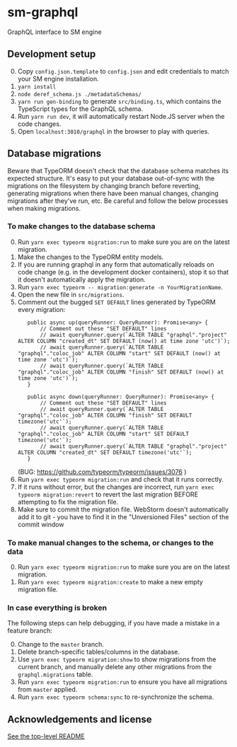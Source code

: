 # sm-graphql

GraphQL interface to SM engine

## Development setup

0. Copy `config.json.template` to `config.json` and edit credentials to match your SM engine installation.
1. `yarn install`
2. `node deref_schema.js ./metadataSchemas/`
3. `yarn run gen-binding` to generate `src/binding.ts`, which contains the TypeScript types for the GraphQL schema.
4. Run `yarn run dev`, it will automatically restart Node.JS server when the code changes.
5. Open `localhost:3010/graphql` in the browser to play with queries.

## Database migrations

Beware that TypeORM doesn't check that the database schema matches its expected structure. 
It's easy to put your database out-of-sync with the migrations on the filesystem by changing branch before reverting,
generating migrations when there have been manual changes, changing migrations after they've run, etc. 
Be careful and follow the below processes when making migrations.

### To make changes to the database schema

0. Run `yarn exec typeorm migration:run` to make sure you are on the latest migration. 
1. Make the changes to the TypeORM entity models.
2. If you are running graphql in any form that automatically reloads on code change (e.g. in the development docker containers),
    stop it so that it doesn't automatically apply the migration.
2. Run `yarn exec typeorm -- migration:generate -n YourMigrationName`.
3. Open the new file in `src/migrations`.
4. Comment out the bugged `SET DEFAULT` lines generated by TypeORM every migration:
    ```
       public async up(queryRunner: QueryRunner): Promise<any> {
           // Comment out these "SET DEFAULT" lines 
           // await queryRunner.query(`ALTER TABLE "graphql"."project" ALTER COLUMN "created_dt" SET DEFAULT (now() at time zone 'utc')`);
           // await queryRunner.query(`ALTER TABLE "graphql"."coloc_job" ALTER COLUMN "start" SET DEFAULT (now() at time zone 'utc')`);
           // await queryRunner.query(`ALTER TABLE "graphql"."coloc_job" ALTER COLUMN "finish" SET DEFAULT (now() at time zone 'utc')`);
       }
   
       public async down(queryRunner: QueryRunner): Promise<any> {
           // Comment out these "SET DEFAULT" lines 
           // await queryRunner.query(`ALTER TABLE "graphql"."coloc_job" ALTER COLUMN "finish" SET DEFAULT timezone('utc'`);
           // await queryRunner.query(`ALTER TABLE "graphql"."coloc_job" ALTER COLUMN "start" SET DEFAULT timezone('utc'`);
           // await queryRunner.query(`ALTER TABLE "graphql"."project" ALTER COLUMN "created_dt" SET DEFAULT timezone('utc'`);
       }
    ```
   (BUG: https://github.com/typeorm/typeorm/issues/3076 )
5. Run `yarn exec typeorm migration:run` and check that it runs correctly.
6. If it runs without error, but the changes are incorrect, run `yarn exec typeorm migration:revert` to revert 
    the last migration BEFORE attempting to fix the migration file.
7. Make sure to commit the migration file. WebStorm doesn't automatically add it to git - you have to find it in the
    "Unversioned Files" section of the commit window

### To make manual changes to the schema, or changes to the data

0. Run `yarn exec typeorm migration:run` to make sure you are on the latest migration.
1. Run `yarn exec typeorm migration:create` to make a new empty migration file.
 
### In case everything is broken

The following steps can help debugging, if you have made a mistake in a feature branch:

0. Change to the `master` branch.
1. Delete branch-specific tables/columns in the database.
2. Use `yarn exec typeorm migration:show` to show migrations from the current branch, and manually delete any other migrations from the `graphql.migrations` table.
3. Run `yarn exec typeorm migration:run` to ensure you have all migrations from `master` applied.    
4. Run `yarn exec typeorm schema:sync` to re-synchronize the schema.

## Acknowledgements and license

[See the top-level README](../../README.md#acknowledgements)
